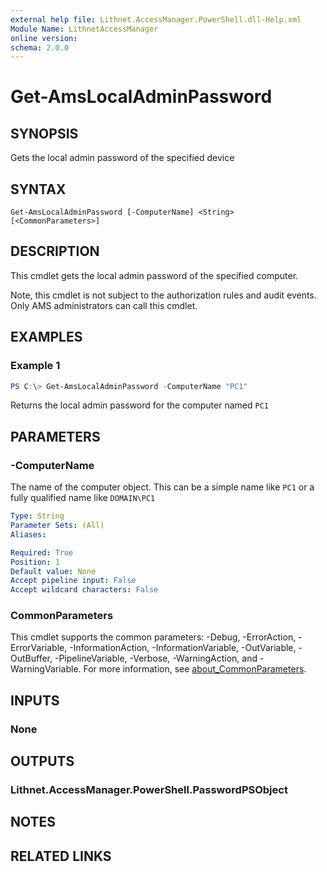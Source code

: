 ```yaml
---
external help file: Lithnet.AccessManager.PowerShell.dll-Help.xml
Module Name: LithnetAccessManager
online version:
schema: 2.0.0
---
```


# Get-AmsLocalAdminPassword

## SYNOPSIS
Gets the local admin password of the specified device

## SYNTAX

```
Get-AmsLocalAdminPassword [-ComputerName] <String> [<CommonParameters>]
```

## DESCRIPTION
This cmdlet gets the local admin password of the specified computer.

Note, this cmdlet is not subject to the authorization rules and audit events. Only AMS administrators can call this cmdlet.

## EXAMPLES

### Example 1
```powershell
PS C:\> Get-AmsLocalAdminPassword -ComputerName "PC1"
```

Returns the local admin password for the computer named `PC1`

## PARAMETERS

### -ComputerName
The name of the computer object. This can be a simple name like `PC1` or a fully qualified name like `DOMAIN\PC1`

```yaml
Type: String
Parameter Sets: (All)
Aliases:

Required: True
Position: 1
Default value: None
Accept pipeline input: False
Accept wildcard characters: False
```

### CommonParameters
This cmdlet supports the common parameters: -Debug, -ErrorAction, -ErrorVariable, -InformationAction, -InformationVariable, -OutVariable, -OutBuffer, -PipelineVariable, -Verbose, -WarningAction, and -WarningVariable. For more information, see [about_CommonParameters](http://go.microsoft.com/fwlink/?LinkID=113216).

## INPUTS

### None

## OUTPUTS

### Lithnet.AccessManager.PowerShell.PasswordPSObject

## NOTES

## RELATED LINKS
